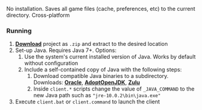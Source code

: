 No installation. Saves all game files (cache, preferences, etc) to the current directory. Cross-platform

### Running

1. [**Download**](https://github.com/RuneStar/official-client-portable/archive/master.zip) project as `.zip` and extract to the desired location
2. Set-up Java. Requires Java 7+. Options:
	1. Use the system's current installed version of Java. Works by default without configuration
	2. Include a self-contained copy of Java with the following steps:
		1. Download compatible Java binaries to a subdirectory. Downloads: [**Oracle**](https://www.oracle.com/technetwork/java/javase/downloads/index.html), [**AdoptOpenJDK**](https://adoptopenjdk.net/nightly.html?variant=openjdk10), [**Zulu**](https://www.azul.com/downloads/zulu/)
		2. Inside `client.*` scripts change the value of `_JAVA_COMMAND` to the new Java path such as `"jre-10.0.2\bin\java.exe"`
3. Execute `client.bat` or `client.command` to launch the client
